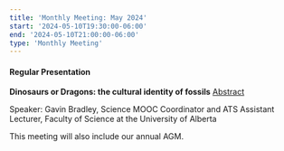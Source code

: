 ```yaml
---
title: 'Monthly Meeting: May 2024'
start: '2024-05-10T19:30:00-06:00'
end: '2024-05-10T21:00:00-06:00'
type: 'Monthly Meeting'
---
```


#### Regular Presentation

**Dinosaurs or Dragons: the cultural identity of fossils** [Abstract](</presentationAbstracts/2023/Dinosaurs or Dragons Abstract.pdf>)

Speaker: Gavin Bradley, Science MOOC Coordinator and ATS Assistant Lecturer, Faculty of Science at the University of Alberta

This meeting will also include our annual AGM.
